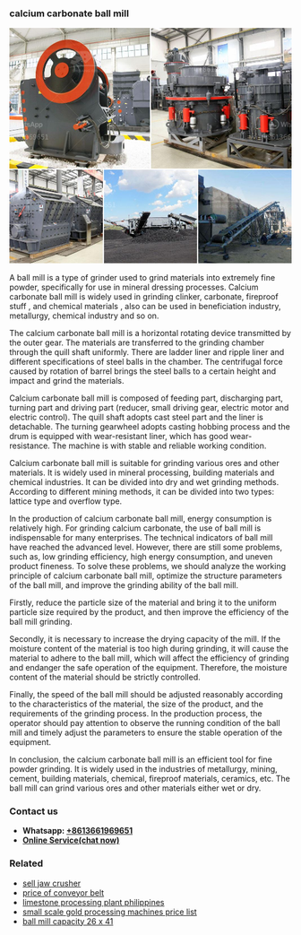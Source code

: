 <h3>calcium carbonate ball mill</h3><img src='1704791297.jpg' alt=''><p>A ball mill is a type of grinder used to grind materials into extremely fine powder, specifically for use in mineral dressing processes. Calcium carbonate ball mill is widely used in grinding clinker, carbonate, fireproof stuff , and chemical materials , also can be used in beneficiation industry, metallurgy, chemical industry and so on.</p><p>The calcium carbonate ball mill is a horizontal rotating device transmitted by the outer gear. The materials are transferred to the grinding chamber through the quill shaft uniformly. There are ladder liner and ripple liner and different specifications of steel balls in the chamber. The centrifugal force caused by rotation of barrel brings the steel balls to a certain height and impact and grind the materials.</p><p>Calcium carbonate ball mill is composed of feeding part, discharging part, turning part and driving part (reducer, small driving gear, electric motor and electric control). The quill shaft adopts cast steel part and the liner is detachable. The turning gearwheel adopts casting hobbing process and the drum is equipped with wear-resistant liner, which has good wear-resistance. The machine is with stable and reliable working condition.</p><p>Calcium carbonate ball mill is suitable for grinding various ores and other materials. It is widely used in mineral processing, building materials and chemical industries. It can be divided into dry and wet grinding methods. According to different mining methods, it can be divided into two types: lattice type and overflow type.</p><p>In the production of calcium carbonate ball mill, energy consumption is relatively high. For grinding calcium carbonate, the use of ball mill is indispensable for many enterprises. The technical indicators of ball mill have reached the advanced level. However, there are still some problems, such as, low grinding efficiency, high energy consumption, and uneven product fineness. To solve these problems, we should analyze the working principle of calcium carbonate ball mill, optimize the structure parameters of the ball mill, and improve the grinding ability of the ball mill.</p><p>Firstly, reduce the particle size of the material and bring it to the uniform particle size required by the product, and then improve the efficiency of the ball mill grinding.</p><p>Secondly, it is necessary to increase the drying capacity of the mill. If the moisture content of the material is too high during grinding, it will cause the material to adhere to the ball mill, which will affect the efficiency of grinding and endanger the safe operation of the equipment. Therefore, the moisture content of the material should be strictly controlled.</p><p>Finally, the speed of the ball mill should be adjusted reasonably according to the characteristics of the material, the size of the product, and the requirements of the grinding process. In the production process, the operator should pay attention to observe the running condition of the ball mill and timely adjust the parameters to ensure the stable operation of the equipment.</p><p>In conclusion, the calcium carbonate ball mill is an efficient tool for fine powder grinding. It is widely used in the industries of metallurgy, mining, cement, building materials, chemical, fireproof materials, ceramics, etc. The ball mill can grind various ores and other materials either wet or dry.</p><h3>Contact us</h3><ul><li><strong>Whatsapp:&nbsp;<a href="https://wa.me/8613661969651">+8613661969651</a></strong></li><li><a href="https://swt.shibang-china.com/?git&amp;zhl&amp;calcium carbonate ball mill"><strong>Online Service(chat now)</strong></a></li></ul><h3>Related</h3><ul><li><a href='sell jaw crusher.md'>sell jaw crusher</a></li><li><a href='price of conveyor belt.md'>price of conveyor belt</a></li><li><a href='limestone processing plant philippines.md'>limestone processing plant philippines</a></li><li><a href='small scale gold processing machines price list.md'>small scale gold processing machines price list</a></li><li><a href='ball mill capacity 26 x 41.md'>ball mill capacity 26 x 41</a></li></ul>